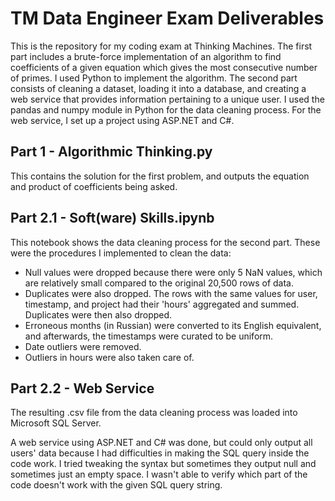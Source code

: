 # TM Data Engineer Exam Deliverables

This is the repository for my coding exam at Thinking Machines. The first part includes a brute-force implementation of an algorithm to find coefficients of a given equation which gives the most consecutive number of primes. I used Python to implement the algorithm. The second part consists of cleaning a dataset, loading it into a database, and creating a web service that provides information pertaining to a unique user. I used the pandas and numpy module in Python for the data cleaning process. For the web service, I set up a project using ASP.NET and C#.

## Part 1 - Algorithmic Thinking.py 
This contains the solution for the first problem, and outputs the equation and product of coefficients being asked. 

## Part 2.1 - Soft(ware) Skills.ipynb 
This notebook shows the data cleaning process for the second part. These were the procedures I implemented to clean the data:
- Null values were dropped because there were only 5 NaN values, which are relatively small compared to the original 20,500 rows of data.
- Duplicates were also dropped. The rows with the same values for user, timestamp, and project had their 'hours' aggregated and summed. Duplicates were then also dropped. 
- Erroneous months (in Russian) were converted to its English equivalent, and afterwards, the timestamps were curated to be uniform. 
- Date outliers were removed. 
- Outliers in hours were also taken care of. 

## Part 2.2 - Web Service
The resulting .csv file from the data cleaning process was loaded into Microsoft SQL Server.

A web service using ASP.NET and C# was done, but could only output all users' data because I had difficulties in making the SQL query inside the code work. I tried tweaking the syntax but sometimes they output null and sometimes just an empty space. I wasn't able to verify which part of the code doesn't work with the given SQL query string.
